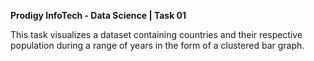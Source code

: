 **Prodigy InfoTech - Data Science | Task 01**

This task visualizes a dataset containing countries and their respective population during a range of years in the form of a clustered bar graph.
